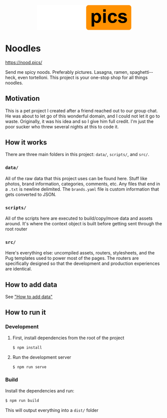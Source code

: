 <div style="text-align:center;">
<img width="300" src="https://raw.githubusercontent.com/Abbondanzo/noodles/master/src/views/partials/nood-logo.svg" />
</div>

# Noodles

https://nood.pics/

Send me spicy noods. Preferably pictures. Lasagna, ramen, spaghetti--heck, even tortelloni. This project is your one-stop shop for all things noodles.

## Motivation

This is a pet project I created after a friend reached out to our group chat. He was about to let go of this wonderful domain, and I could not let it go to waste. Originally, it was his idea and so I give him full credit. I'm just the poor sucker who threw several nights at this to code it.

## How it works

There are three main folders in this project: `data/`, `scripts/`, and `src/`.

### `data/`

All of the raw data that this project uses can be found here. Stuff like photos, brand information, categories, comments, etc. Any files that end in a `.txt` is newline delimited. The `brands.yaml` file is custom information that gets converted to JSON.

### `scripts/`

All of the scripts here are executed to build/copy/move data and assets around. It's where the context object is built before getting sent through the root router

### `src/`

Here's everything else: uncompiled assets, routers, stylesheets, and the Pug templates used to power most of the pages. The routers are specifically designed so that the development and production experiences are identical.

## How to add data

See ["How to add data"](./data/README.md)

## How to run it

### Development

1. First, install dependencies from the root of the project

   ```bash
   $ npm install
   ```

1. Run the development server

   ```bash
   $ npm run serve
   ```

### Build

Install the dependencies and run:

```bash
$ npm run build
```

This will output everything into a `dist/` folder
